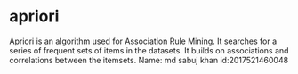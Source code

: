 # apriori
Apriori is an algorithm used for Association Rule Mining. It searches for a series of frequent sets of items in the datasets. It builds on associations and correlations between the itemsets.
Name: md sabuj khan
id:2017521460048